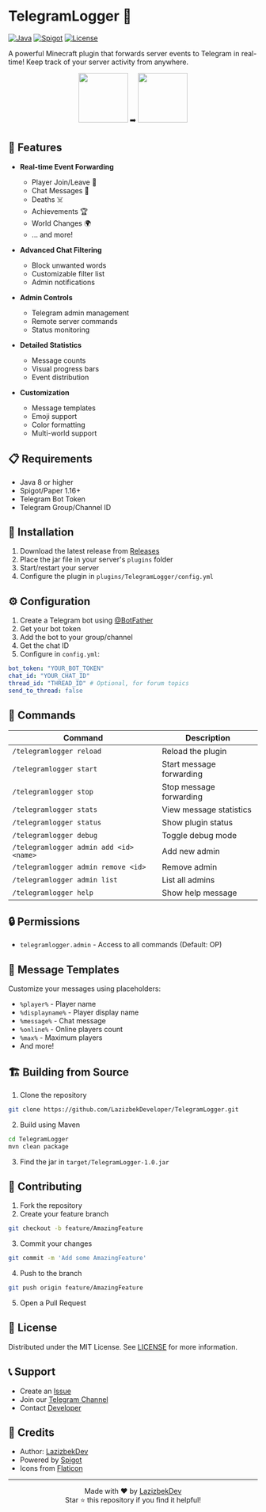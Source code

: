 # TelegramLogger 📱

[![Java](https://img.shields.io/badge/Java-8%2B-orange)](https://www.java.com)
[![Spigot](https://img.shields.io/badge/Spigot-1.16%2B-yellow)](https://www.spigotmc.org)
[![License](https://img.shields.io/badge/License-MIT-blue.svg)](LICENSE)

A powerful Minecraft plugin that forwards server events to Telegram in real-time! Keep track of your server activity from anywhere.

<div align="center">
  <img src="https://minecraft.wiki/images/Mojang_logo.svg" width="100px" />
  ➡️
  <img src="https://telegram.org/img/t_logo.svg" width="100px" />
</div>

## 🌟 Features

- **Real-time Event Forwarding**
  - Player Join/Leave 👋
  - Chat Messages 💬
  - Deaths ☠️
  - Achievements 🏆
  - World Changes 🌍
  - ... and more!

- **Advanced Chat Filtering**
  - Block unwanted words
  - Customizable filter list
  - Admin notifications

- **Admin Controls**
  - Telegram admin management
  - Remote server commands
  - Status monitoring

- **Detailed Statistics**
  - Message counts
  - Visual progress bars
  - Event distribution

- **Customization**
  - Message templates
  - Emoji support
  - Color formatting
  - Multi-world support

## 📋 Requirements

- Java 8 or higher
- Spigot/Paper 1.16+
- Telegram Bot Token
- Telegram Group/Channel ID

## 🚀 Installation

1. Download the latest release from [Releases](https://github.com/LazizbekDeveloper/TelegramLogger/releases)
2. Place the jar file in your server's `plugins` folder
3. Start/restart your server
4. Configure the plugin in `plugins/TelegramLogger/config.yml`

## ⚙️ Configuration

1. Create a Telegram bot using [@BotFather](https://t.me/botfather)
2. Get your bot token
3. Add the bot to your group/channel
4. Get the chat ID
5. Configure in `config.yml`:

```yaml
bot_token: "YOUR_BOT_TOKEN"
chat_id: "YOUR_CHAT_ID"
thread_id: "THREAD_ID" # Optional, for forum topics
send_to_thread: false
```

## 📝 Commands

| Command | Description |
|---------|-------------|
| `/telegramlogger reload` | Reload the plugin |
| `/telegramlogger start` | Start message forwarding |
| `/telegramlogger stop` | Stop message forwarding |
| `/telegramlogger stats` | View message statistics |
| `/telegramlogger status` | Show plugin status |
| `/telegramlogger debug` | Toggle debug mode |
| `/telegramlogger admin add <id> <name>` | Add new admin |
| `/telegramlogger admin remove <id>` | Remove admin |
| `/telegramlogger admin list` | List all admins |
| `/telegramlogger help` | Show help message |

## 🔒 Permissions

- `telegramlogger.admin` - Access to all commands (Default: OP)

## 🎨 Message Templates

Customize your messages using placeholders:

- `%player%` - Player name
- `%displayname%` - Player display name
- `%message%` - Chat message
- `%online%` - Online players count
- `%max%` - Maximum players
- And more!

## 🏗️ Building from Source

1. Clone the repository
```bash
git clone https://github.com/LazizbekDeveloper/TelegramLogger.git
```

2. Build using Maven
```bash
cd TelegramLogger
mvn clean package
```

3. Find the jar in `target/TelegramLogger-1.0.jar`

## 🤝 Contributing

1. Fork the repository
2. Create your feature branch
```bash
git checkout -b feature/AmazingFeature
```
3. Commit your changes
```bash
git commit -m 'Add some AmazingFeature'
```
4. Push to the branch
```bash
git push origin feature/AmazingFeature
```
5. Open a Pull Request

## 📄 License

Distributed under the MIT License. See [LICENSE](LICENSE) for more information.

## 📞 Support

- Create an [Issue](https://github.com/LazizbekDeveloper/TelegramLogger/issues)
- Join our [Telegram Channel](https://t.me/LazizbekDev_Blog)
- Contact [Developer](https://t.me/LazizbekDev)

## 🌟 Credits

- Author: [LazizbekDev](https://t.me/LazizbekDev)
- Powered by [Spigot](https://www.spigotmc.org)
- Icons from [Flaticon](https://www.flaticon.com)

---

<div align="center">
  Made with ❤️ by <a href="https://t.me/LazizbekDev">LazizbekDev</a>
  <br>
  Star ⭐ this repository if you find it helpful!
</div>